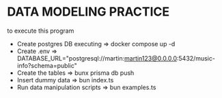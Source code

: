 # DATA MODELING PRACTICE
to execute this program
- Create postgres DB executing =>  docker compose up -d
- Create .env  => DATABASE_URL="postgresql://martin:martin123@0.0.0.0:5432/music-info?schema=public"
- Create the tables => bunx prisma db push
- Insert dummy data => bun index.ts
- Run data manipulation scripts => bun examples.ts